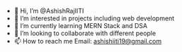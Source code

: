 - 👋 Hi, I’m @AshishRajIITI
- 👀 I’m interested in projects including web development
- 🌱 I’m currently learning MERN Stack and DSA
- 💞️ I’m looking to collaborate with different people
- 📫 How to reach me Email: ashishiiti19@gmail.com

<!---
AshishRajIITI/AshishRajIITI is a ✨ special ✨ repository because its `README.md` (this file) appears on your GitHub profile.
You can click the Preview link to take a look at your changes.
--->
